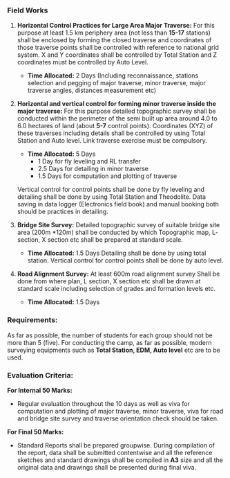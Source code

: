 
### Field Works

1. **Horizontal Control Practices for Large Area Major Traverse:** For this purpose at least 1.5 km periphery area (not less than **15-17** stations) shall be enclosed by forming the closed traverse and coordinates of those traverse points shall be controlled with reference to national grid system. X and Y coordinates shall be controlled by Total Station and Z coordinates must be controlled by Auto Level.
    * **Time Allocated:** 2 Days (Including reconnaissance, stations selection and pegging of major traverse, minor traverse, major traverse angles, distances measurement etc)

2. **Horizontal and vertical control for forming minor traverse inside the major traverse:** For this purpose detailed topographic survey shall be conducted within the perimeter of the semi built up area around 4.0 to 6.0 hectares of land (about **5-7** control points). Coordinates (XYZ) of these traverses including details shall be controlled by using Total Station and Auto level. Link traverse exercise must be compulsory.
    * **Time Allocated:** 5 Days
        * 1 Day for fly leveling and RL transfer
        * 2.5 Days for detailing in minor traverse
        * 1.5 Days for computation and plotting of traverse

    Vertical control for control points shall be done by fly leveling and detailing shall be done by using Total Station and Theodolite. Data saving in data logger (Electronics field book) and manual booking both should be practices in detailing.

3. **Bridge Site Survey:** Detailed topographic survey of suitable bridge site area (200m *120m) shall be conducted by which Topographic map, L- section, X section etc shall be prepared at standard scale.
    * **Time Allocated:** 1.5 Days
    Detailing shall be done by using total station. Vertical control for control points shall be done by auto level.

4. **Road Alignment Survey:** At least 600m road alignment survey Shall be done from where plan, L section, X section etc shall be drawn at standard scale including selection of grades and formation levels etc.
    * **Time Allocated:** 1.5 Days

### Requirements:

As far as possible, the number of students for each group should not be more than 5 (five). For conducting the camp, as far as possible, modern surveying equipments such as **Total Station, EDM, Auto level** etc are to be used.

### Evaluation Criteria:

**For Internal 50 Marks:** 

* Regular evaluation throughout the 10 days as well as viva for computation and plotting of major traverse, minor traverse, viva for road and bridge site survey and traverse orientation check should be taken.

**For Final 50 Marks:** 

* Standard Reports shall be prepared groupwise.  During compilation of the report, data shall be submitted contentwise and all the reference sketches and standard drawings shall be compiled in **A3** size and all the original data and drawings shall be presented during final viva.


